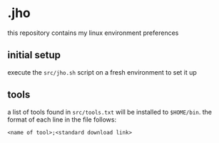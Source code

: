 # .jho

this repository contains my linux environment preferences

## initial setup

execute the `src/jho.sh` script on a fresh environment to set it up

## tools

a list of tools found in `src/tools.txt` will be installed to `$HOME/bin`. the format of each line in the file follows:

`<name of tool>;<standard download link>`
